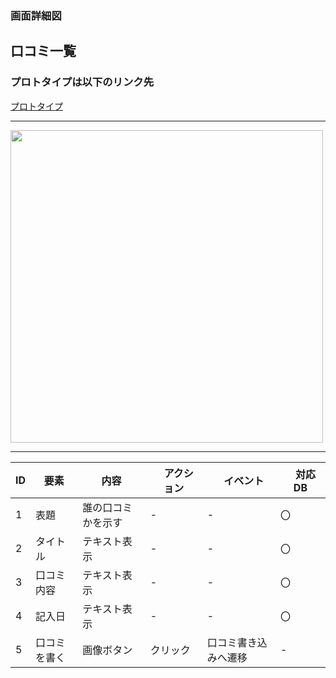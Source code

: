 ### 画面詳細図
## 口コミ一覧
### プロトタイプは以下のリンク先
[プロトタイプ](https://www.figma.com/file/EC6HJax9FH50cwnpwUmhDG/Untitled?node-id=10%3A16)
*****
<img src="../revlist.png" width="500">

*****

| ID | 要素 | 内容　|　アクション　|　イベント　|　対応DB　|
|----|------|------|-------------|-----------|---------|
|1   |表題|誰の口コミかを示す|-       |-         |〇         |
|2   |タイトル|テキスト表示|-|-         |〇         |
|3   |口コミ内容|テキスト表示|-|-|〇|
|4   |記入日|テキスト表示|-|-|〇|
|5   |口コミを書く|画像ボタン|クリック|口コミ書き込みへ遷移|-|



